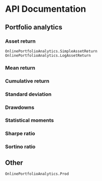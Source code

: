 # API Documentation

## Portfolio analytics

### Asset return

```@docs
OnlinePortfolioAnalytics.SimpleAssetReturn
OnlinePortfolioAnalytics.LogAssetReturn
```

### Mean return

### Cumulative return

### Standard deviation

### Drawdowns

### Statistical moments

### Sharpe ratio

### Sortino ratio

## Other

```@docs
OnlinePortfolioAnalytics.Prod
```
